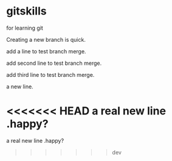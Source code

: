 # gitskills
for learning git

Creating a new branch is quick.

add a line to test branch merge.

add second line to test branch merge.

add third line to test branch merge.

a new line.

<<<<<<< HEAD
a real new line .happy?
=======
a real new line .happy?
>>>>>>> dev
